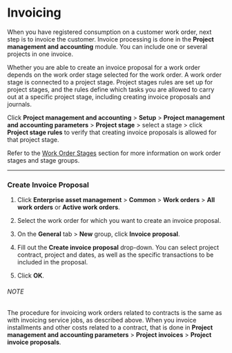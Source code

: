 # Invoicing

When you have registered consumption on a customer work order, next step is to invoice the customer. Invoice processing is done in the **Project management and accounting** module. You can include one or several projects in one invoice.

Whether you are able to create an invoice proposal for a work order depends on the work order stage selected for the work order. A work order stage is connected to a project stage. Project stages rules are set up for project stages, and the rules define which tasks you are allowed to carry out at a specific project stage, including creating invoice proposals and journals.

Click **Project management and accounting** > **Setup** > **Project management and accounting parameters** > **Project stage** > select a stage > click **Project stage rules** to verify that creating invoice proposals is allowed for that project stage.

Refer to the [Work Order Stages](08_Work_Orders.md#work-order-stages) section for more information on work order stages and stage groups.

---

### Create Invoice Proposal

1. Click **Enterprise asset management** > **Common** > **Work orders** > **All work orders** or **Active work orders**.
2. Select the work order for which you want to create an invoice proposal.

3. On the **General** tab > **New** group, click **Invoice proposal**.
4. Fill out the **Create invoice proposal** drop-down. You can select project contract, project and dates, as well as the specific transactions to be included in the proposal.

5. Click **OK**.

###### NOTE
The procedure for invoicing work orders related to contracts is the same as with invoicing service jobs, as described above.
When you invoice installments and other costs related to a contract, that is done in **Project management and accounting parameters** > **Project invoices** > **Project invoice proposals**.

